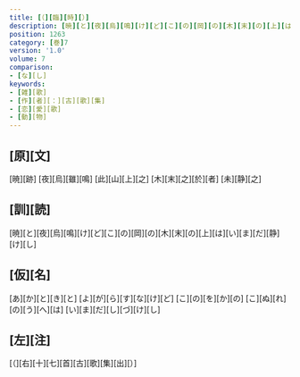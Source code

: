 ```yaml
---
title: [（][臨][時][）]
description: [暁][と][夜][烏][鳴][け][ど][こ][の][岡][の][木][末][の][上][は][い][ま][だ][静][け][し]
position: 1263
category: [巻]7
version: '1.0'
volume: 7
comparison:
- [な][し]
keywords:
- [雑][歌]
- [作][者][：][古][歌][集]
- [恋][愛][歌]
- [動][物]
---
```


## [原][文]

[暁][跡] [夜][烏][雖][鳴] [此][山][上][之] [木][末][之][於][者] [未][静][之]

## [訓][読]

[暁][と][夜][烏][鳴][け][ど][こ][の][岡][の][木][末][の][上][は][い][ま][だ][静][け][し]

## [仮][名]

[あ][か][と][き][と] [よ][が][ら][す][な][け][ど] [こ][の][を][か][の] [こ][ぬ][れ][の][う][へ][は] [い][ま][だ][し][づ][け][し]

## [左][注]

[（][右][十][七][首][古][歌][集][出][）]
